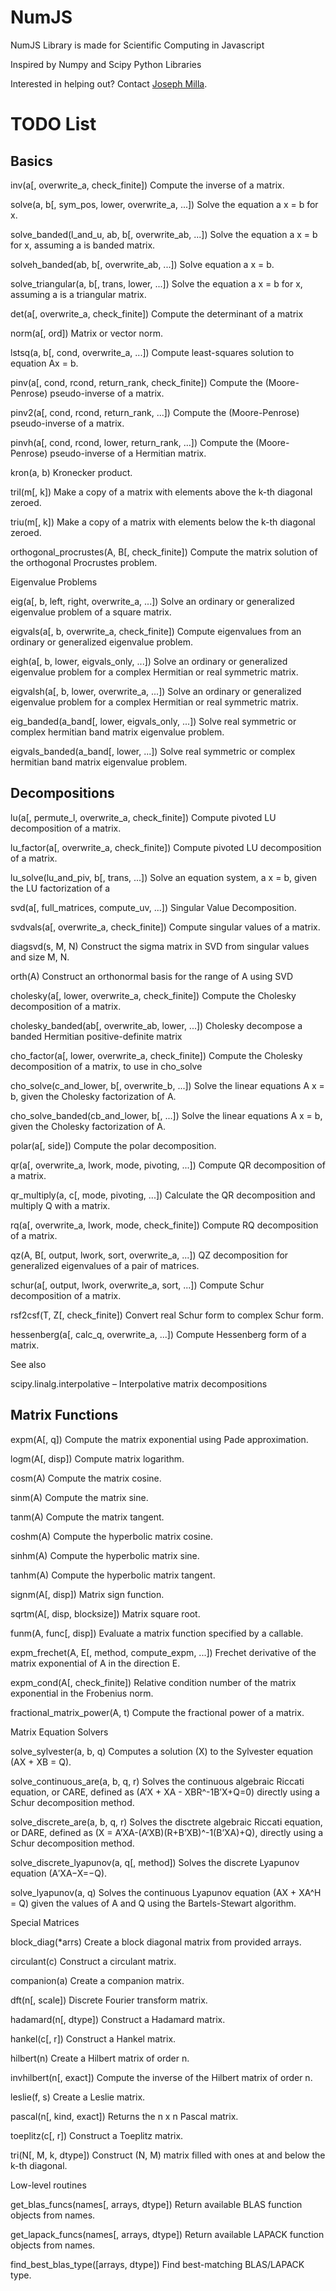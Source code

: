 # NumJS
NumJS Library is made for Scientific Computing in Javascript

Inspired by Numpy and Scipy Python Libraries

Interested in helping out? Contact [Joseph Milla](https://twitter.com/josephmilla).

# TODO List

## Basics

inv(a[, overwrite_a, check_finite])	Compute the inverse of a matrix.

solve(a, b[, sym_pos, lower, overwrite_a, ...])	Solve the equation a x = b for x.

solve_banded(l_and_u, ab, b[, overwrite_ab, ...])	Solve the equation a x = b for x, assuming a is banded matrix.

solveh_banded(ab, b[, overwrite_ab, ...])	Solve equation a x = b.

solve_triangular(a, b[, trans, lower, ...])	Solve the equation a x = b for x, assuming a is a triangular matrix.

det(a[, overwrite_a, check_finite])	Compute the determinant of a matrix

norm(a[, ord])	Matrix or vector norm.

lstsq(a, b[, cond, overwrite_a, ...])	Compute least-squares solution to equation Ax = b.

pinv(a[, cond, rcond, return_rank, check_finite])	Compute the (Moore-Penrose) pseudo-inverse of a matrix.

pinv2(a[, cond, rcond, return_rank, ...])	Compute the (Moore-Penrose) pseudo-inverse of a matrix.

pinvh(a[, cond, rcond, lower, return_rank, ...])	Compute the (Moore-Penrose) pseudo-inverse of a Hermitian matrix.

kron(a, b)	Kronecker product.

tril(m[, k])	Make a copy of a matrix with elements above the k-th diagonal zeroed.

triu(m[, k])	Make a copy of a matrix with elements below the k-th diagonal zeroed.

orthogonal_procrustes(A, B[, check_finite])	Compute the matrix solution of the orthogonal Procrustes problem.

Eigenvalue Problems

eig(a[, b, left, right, overwrite_a, ...])	Solve an ordinary or generalized eigenvalue problem of a square matrix.

eigvals(a[, b, overwrite_a, check_finite])	Compute eigenvalues from an ordinary or generalized eigenvalue problem.

eigh(a[, b, lower, eigvals_only, ...])	Solve an ordinary or generalized eigenvalue problem for a complex Hermitian or real symmetric matrix.

eigvalsh(a[, b, lower, overwrite_a, ...])	Solve an ordinary or generalized eigenvalue problem for a complex Hermitian or real symmetric matrix.

eig_banded(a_band[, lower, eigvals_only, ...])	Solve real symmetric or complex hermitian band matrix eigenvalue problem.

eigvals_banded(a_band[, lower, ...])	Solve real symmetric or complex hermitian band matrix eigenvalue problem.



## Decompositions

lu(a[, permute_l, overwrite_a, check_finite])	Compute pivoted LU decomposition of a matrix.

lu_factor(a[, overwrite_a, check_finite])	Compute pivoted LU decomposition of a matrix.

lu_solve(lu_and_piv, b[, trans, ...])	Solve an equation system, a x = b, given the LU factorization of a

svd(a[, full_matrices, compute_uv, ...])	Singular Value Decomposition.

svdvals(a[, overwrite_a, check_finite])	Compute singular values of a matrix.

diagsvd(s, M, N)	Construct the sigma matrix in SVD from singular values and size M, N.

orth(A)	Construct an orthonormal basis for the range of A using SVD

cholesky(a[, lower, overwrite_a, check_finite])	Compute the Cholesky decomposition of a matrix.

cholesky_banded(ab[, overwrite_ab, lower, ...])	Cholesky decompose a banded Hermitian positive-definite matrix

cho_factor(a[, lower, overwrite_a, check_finite])	Compute the Cholesky decomposition of a matrix, to use in cho_solve

cho_solve(c_and_lower, b[, overwrite_b, ...])	Solve the linear equations A x = b, given the Cholesky factorization of A.

cho_solve_banded(cb_and_lower, b[, ...])	Solve the linear equations A x = b, given the Cholesky factorization of A.

polar(a[, side])	Compute the polar decomposition.

qr(a[, overwrite_a, lwork, mode, pivoting, ...])	Compute QR decomposition of a matrix.

qr_multiply(a, c[, mode, pivoting, ...])	Calculate the QR decomposition and multiply Q with a matrix.

rq(a[, overwrite_a, lwork, mode, check_finite])	Compute RQ decomposition of a matrix.

qz(A, B[, output, lwork, sort, overwrite_a, ...])	QZ decomposition for generalized eigenvalues of a pair of matrices.

schur(a[, output, lwork, overwrite_a, sort, ...])	Compute Schur decomposition of a matrix.

rsf2csf(T, Z[, check_finite])	Convert real Schur form to complex Schur form.

hessenberg(a[, calc_q, overwrite_a, ...])	Compute Hessenberg form of a matrix.

See also

scipy.linalg.interpolative – Interpolative matrix decompositions



## Matrix Functions

expm(A[, q])	Compute the matrix exponential using Pade approximation.

logm(A[, disp])	Compute matrix logarithm.

cosm(A)	Compute the matrix cosine.

sinm(A)	Compute the matrix sine.

tanm(A)	Compute the matrix tangent.

coshm(A)	Compute the hyperbolic matrix cosine.

sinhm(A)	Compute the hyperbolic matrix sine.

tanhm(A)	Compute the hyperbolic matrix tangent.

signm(A[, disp])	Matrix sign function.

sqrtm(A[, disp, blocksize])	Matrix square root.

funm(A, func[, disp])	Evaluate a matrix function specified by a callable.

expm_frechet(A, E[, method, compute_expm, ...])	Frechet derivative of the matrix exponential of A in the direction E.

expm_cond(A[, check_finite])	Relative condition number of the matrix exponential in the Frobenius norm.

fractional_matrix_power(A, t)	Compute the fractional power of a matrix.

Matrix Equation Solvers

solve_sylvester(a, b, q)	Computes a solution (X) to the Sylvester equation (AX + XB = Q).

solve_continuous_are(a, b, q, r)	Solves the continuous algebraic Riccati equation, or CARE, defined as (A’X + XA - XBR^-1B’X+Q=0) directly using a Schur decomposition method.

solve_discrete_are(a, b, q, r)	Solves the disctrete algebraic Riccati equation, or DARE, defined as (X = A’XA-(A’XB)(R+B’XB)^-1(B’XA)+Q), directly using a Schur decomposition method.

solve_discrete_lyapunov(a, q[, method])	Solves the discrete Lyapunov equation (A′XA−X=−Q).

solve_lyapunov(a, q)	Solves the continuous Lyapunov equation (AX + XA^H = Q) given the values of A and Q using the Bartels-Stewart algorithm.

Special Matrices

block_diag(*arrs)	Create a block diagonal matrix from provided arrays.

circulant(c)	Construct a circulant matrix.

companion(a)	Create a companion matrix.

dft(n[, scale])	Discrete Fourier transform matrix.

hadamard(n[, dtype])	Construct a Hadamard matrix.

hankel(c[, r])	Construct a Hankel matrix.

hilbert(n)	Create a Hilbert matrix of order n.

invhilbert(n[, exact])	Compute the inverse of the Hilbert matrix of order n.

leslie(f, s)	Create a Leslie matrix.

pascal(n[, kind, exact])	Returns the n x n Pascal matrix.

toeplitz(c[, r])	Construct a Toeplitz matrix.

tri(N[, M, k, dtype])	Construct (N, M) matrix filled with ones at and below the k-th diagonal.

Low-level routines

get_blas_funcs(names[, arrays, dtype])	Return available BLAS function objects from names.

get_lapack_funcs(names[, arrays, dtype])	Return available LAPACK function objects from names.

find_best_blas_type([arrays, dtype])	Find best-matching BLAS/LAPACK type.
